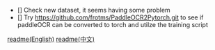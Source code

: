 - [] Check new dataset, it seems having some problem
- [] Try https://github.com/frotms/PaddleOCR2Pytorch.git to see if paddleOCR can be converted to torch and utilze the training script


[readme(English)](../readme.md)
[readme(中文)](./readme_cht.md)

